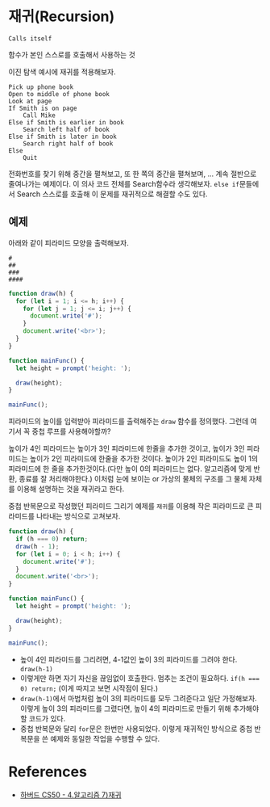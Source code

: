 # 재귀(Recursion)

`Calls itself`

함수가 본인 스스로를 호출해서 사용하는 것

이진 탐색 예시에 재귀를 적용해보자.

```
Pick up phone book
Open to middle of phone book
Look at page
If Smith is on page
    Call Mike
Else if Smith is earlier in book
    Search left half of book
Else if Smith is later in book
    Search right half of book
Else
    Quit
```

전화번호를 찾기 위해 중간을 펼쳐보고, 또 한 쪽의 중간을 펼쳐보며, ... 계속 절반으로 줄여나가는 예제이다. 이 의사 코드 전체를 Search함수라 생각해보자. `else if`문들에서 Search 스스로를 호출해 이 문제를 재귀적으로 해결할 수도 있다.

## 예제

아래와 같이 피라미드 모양을 출력해보자.

```
#
##
###
####
```

```js
function draw(h) {
  for (let i = 1; i <= h; i++) {
    for (let j = 1; j <= i; j++) {
      document.write('#');
    }
    document.write('<br>');
  }
}

function mainFunc() {
  let height = prompt('height: ');

  draw(height);
}

mainFunc();
```

피라미드의 높이를 입력받아 피라미드를 출력해주는 `draw` 함수를 정의했다. 그런데 여기서 꼭 중첩 루프를 사용해야할까?

높이가 4인 피라미드는 높이가 3인 피라미드에 한줄을 추가한 것이고, 높이가 3인 피라미드는 높이가 2인 피라미드에 한줄을 추가한 것이다. 높이가 2인 피라미드도 높이 1의 피라미드에 한 줄을 추가한것이다.(다만 높이 0의 피라미드는 없다. 알고리즘에 맞게 반환, 종료를 잘 처리해야한다.) 이처럼 눈에 보이는 or 가상의 물체의 구조를 그 물체 자체를 이용해 설명하는 것을 재귀라고 한다.

중첩 반복문으로 작성했던 피라미드 그리기 예제를 `재귀`를 이용해 작은 피라미드로 큰 피라미드를 나타내는 방식으로 고쳐보자.

```js
function draw(h) {
  if (h === 0) return;
  draw(h - 1);
  for (let i = 0; i < h; i++) {
    document.write('#');
  }
  document.write('<br>');
}

function mainFunc() {
  let height = prompt('height: ');

  draw(height);
}

mainFunc();
```

- 높이 4인 피라미드를 그리려면, 4-1값인 높이 3의 피라미드를 그려야 한다. `draw(h-1)`
- 이렇게만 하면 자기 자신을 끊임없이 호출한다. 멈추는 조건이 필요하다. `if(h === 0) return;` (이게 따지고 보면 시작점이 된다.)
- `draw(h-1)`에서 마법처럼 높이 3의 피라미드를 모두 그려준다고 일단 가정해보자. 이렇게 높이 3의 피라미드를 그렸다면, 높이 4의 피라미드로 만들기 위해 추가해야할 코드가 있다.
- 중첩 반복문와 달리 `for`문은 한번만 사용되었다. 이렇게 재귀적인 방식으로 중첩 반복문을 쓴 예제와 동일한 작업을 수행할 수 있다.

# References

- [하버드 CS50 - 4.알고리즘 7)재귀](https://www.boostcourse.org/cs112/joinLectures/41307)
